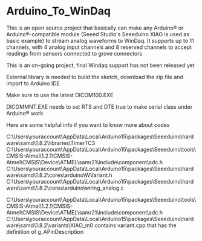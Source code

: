 # Arduino_To_WinDaq
This is an open source project that basically can make any Arduino® or Arduino®-compatible module (Seeed Studio's Seeeduino XIAO is used as basic example) to stream analog waveforms to WinDaq. It supports up to 11 channels, with 4 analog input channels and 8 reserved channels to accept readings from sensors connected to grove connectors

This is an on-going project, final Windaq support has not been released yet

External library is needed to build the sketch, download the zip file and import to Arduino IDE

Make sure to use the latest DICOM100.EXE

DICOMMNT.EXE needs to set RTS and DTE true to make serial class under Arduino® work 

Here are some helpful info if you want to know more about codes

C:\Users\youraccount\AppData\Local\Arduino15\packages\Seeeduino\hardware\samd\1.8.2\libraries\TimerTC3
C:\Users\youraccount\AppData\Local\Arduino15\packages\Seeeduino\tools\CMSIS-Atmel\1.2.1\CMSIS-Atmel\CMSIS\Device\ATMEL\samr21\include\component\adc.h
C:\Users\youraccount\AppData\Local\Arduino15\packages\Seeeduino\hardware\samd\1.8.2\cores\arduino\WVariant.h
C:\Users\youraccount\AppData\Local\Arduino15\packages\Seeeduino\hardware\samd\1.8.2\cores\arduino\wiring_analog.c

C:\Users\youraccount\AppData\Local\Arduino15\packages\Seeeduino\tools\CMSIS-Atmel\1.2.1\CMSIS-Atmel\CMSIS\Device\ATMEL\samr21\include\component\adc.h
C:\Users\youraccount\AppData\Local\Arduino15\packages\Seeeduino\hardware\samd\1.8.2\variants\XIAO_m0 contains variant.cpp that has the definition of g_APinDescription

